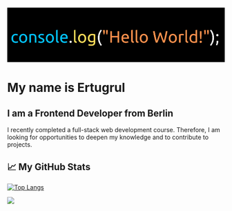 ![I am a Frontend Developer from Berlin](https://github.com/ETweb51/ETweb51/blob/main/helloWorld.png)
# My name is Ertugrul
## I am a Frontend Developer from Berlin

I recently completed a full-stack web development course. Therefore, I am looking for opportunities to deepen my knowledge and to contribute to projects.

## &#x1f4c8; My GitHub Stats
[![Top Langs](https://github-readme-stats.vercel.app/api/top-langs/?username=ETweb51&theme=tokyonight)](https://github.com/anuraghazra/github-readme-stats)

<img src="https://visitor-badge.glitch.me/badge?page_id=ETweb51"> 

